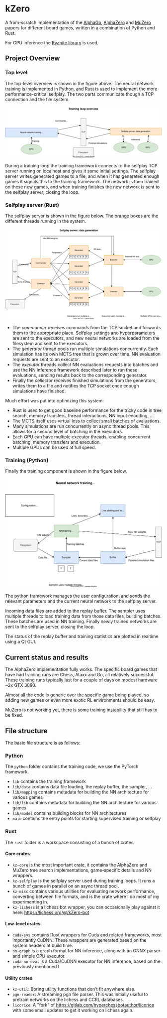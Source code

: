 # kZero

A from-scratch implementation of the [AlphaGo](https://www.nature.com/articles/nature24270), [AlphaZero](https://arxiv.org/abs/1712.01815) and [MuZero](https://www.nature.com/articles/s41586-020-03051-4.epdf) papers for different board games, written in a combination of Python and Rust.

For GPU inference the [Kyanite library](https://github.com/KarelPeeters/Kyanite) is used.

## Project Overview

### Top level

The top-level overview is shown in the figure above. The neural network training is implemented in Python, and Rust is used to implement the more performance-critical selfplay. The two parts communicate though a TCP connection and the file system.

![Top level system diagram](./docs/arch_overview.svg)

During a training loop the training framework connects to the selfplay TCP server running on localhost and gives it some initial settings. The selfplay server writes generated games to a file, and when it has generated enough games it signals this to the training framework. The network is then trained on these new games, and when training finishes the new network is sent to the selfplay server, closing the loop.

### Selfplay server (Rust)

The selfplay server is shown in the figure below. The orange boxes are the different threads running in the system.

![Selfplay server diagram](./docs/arch_selfplay.svg)

* The _commander_ receives commands from the TCP socket and forwards them to the appropriate place. Selfplay settings and hyperparameters are sent to the executors, and new neural networks are loaded from the filesystem and sent to the executors.
* The _generator_ thread pools run multiple simulations concurrently. Each simulation has its own MCTS tree that is grown over time. NN evaluation requests are sent to an executor.
* The _executor_ threads collect NN evaluations requests into batches and use the NN inference framework described later to run these evaluations, sending results back to the corresponding generator.
* Finally the _collector_ receives finished simulations from the generators, writes them to a file and notifies the TCP socket once enough simulations have finished.

Much effort was put into optimizing this system:

* Rust is used to get good baseline performance for the tricky code in tree search, memory transfers, thread interactions, NN input encoding, ...
* The MCTS itself uses virtual loss to collect small batches of evaluations.
* Many simulations are run concurrently on async thread pools. This allows for a second level of batching in the executors.
* Each GPU can have multiple executor threads, enabling concurrent batching, memory transfers and execution.
* Multiple GPUs can be used at full speed.

### Training (Python)

Finally the training component is shown in the figure below.

![Training diagram](./docs/arch_training.svg)

The python framework manages the user configuration, and sends the relevant parameters and the current neural network to the selfplay server. 

Incoming data files are added to the replay buffer. The sampler uses multiple threads to load training data from those data files, building batches. These batches are used in NN training. Finally newly trained networks are sent to the selfplay server, closing the loop.

The status of the replay buffer and training statistics are plotted in realtime using a Qt GUI.


## Current status and results

The AlphaZero implementation fully works. The specific board games that have had training runs are Chess, Ataxx and Go, all relatively successful. These training runs typically last for a couple of days on modest hardware ~2x GTX 3090.

Almost all the code is generic over the specific game being played, so adding new games or even more exotic RL environments should be easy.

MuZero is not working yet, there is some training instability that still has to be fixed.

## File structure

The basic file structure is as follows:

### Python

The `python` folder contains the training code, we use the PyTorch framework. 

* `lib` contains the training framework
* `lib/data` contains data file loading, the replay buffer, the sampler, ...
* `lib/mapping` contains metadata for building the NN architecture for various games
* `lib/lib` contains metadata for building the NN architecture for various games
* `lib/model` contains building blocks for NN architectures
* `main` contains the entry points for starting supervised training or selfplay

### Rust

The `rust` folder is a workspace consisting of a bunch of crates:

#### Core crates

* `kz-core` is the most important crate, it contains the AlphaZero and MuZero tree search implementations, game-specific details and NN wrappers.
* `kz-selfplay` is the selfplay server used during training loops. It runs a bunch of games in parallel on an async thread pool.
* `kz-misc` contains various utilities for evaluating network performance, converting between file formats, and is the crate where I do most of my experimenting in.
* `kz-lichess` is a lichess bot wrapper, you can occasionally play against it here: https://lichess.org/@/kZero-bot

#### Low-level crates

* `cuda-sys` contains Rust wrappers for Cuda and related frameworks, most importantly CuDNN. These wrappers are generated based on the system headers at build time.
* `nn-graph` is a graph format for NN inference, along with an ONNX parser and simple CPU executor.
* `cuda-nn-eval` is a Cuda/CuDNN executor for NN inference, based on the previously mentioned I

#### Utility crates

* `kz-util`: Boring utility functions that don't fit anywhere else.
* `pgn-reader`: A streaming pgn file parser. This was initially useful to pretrain networks on the lichess and CCRL databases.
* `licorice`: A "fork" of https://gitlab.com/hyperchessbotauthor/licorice with some small updates to get it working on lichess again.